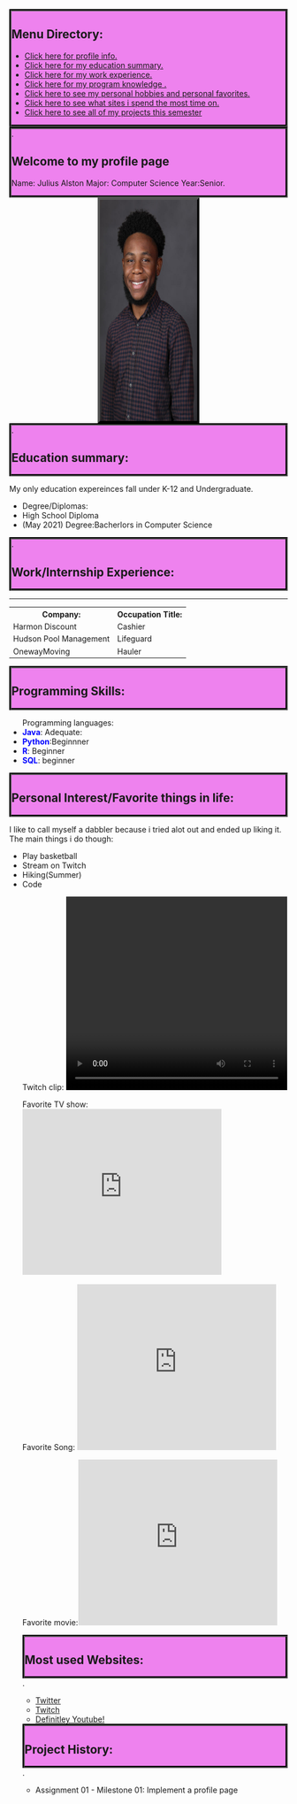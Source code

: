 

<html>
<head>
<style>
.center {
  display: block;
  margin-left: auto;
  margin-right: auto;
  width: 35%;
  border: 4px outset black;
  
}

.myDiv {
  border: 4px outset black;
  background-color: violet;    
  text-align: center;
  border-style: groove;
}
.goldborder {
  border: 4px outset black;
  background-color: violet;    
  text-align: center;
  border-style: groove;
}

</style>


<div class="goldborder">
  <h2>Menu Directory:</h2>
  <ul>
 <li> <a href="#profile_page">Click here for profile info.</a> </li>
 <li> <a href="#education_summary">Click here for my education summary.</a> </li>
<li>  <a href="#work_experience">Click here for my work experience.</a> </li>
 <li> <a href="#program_knowledge">Click here for my program knowledge .</a> </li>
 <li> <a href="#personal_interest">Click here to see my personal hobbies and personal favorites.</a> </li>
<li>  <a href="#websites_used">Click here to see what sites i spend the most time on.</a> </li>
<li>   <a href="#project_history">Click here to see all of my projects this semester</a> </li>
 </ul>
</div>

<div class="goldborder">
  <a id="profile_page">.</a>
  <h2>Welcome to my profile page</h2>
  <p>Name: Julius Alston     Major: Computer Science      Year:Senior.</p>
</div>


<title>Julius Alston Profile</title>

 <img src="headshot.jpg" alt="Paris" class="center"  border=0px   witdh= 300 height= 400>
<div class="goldborder">
<a id="education_summary">.</a>
<h2>Education summary:</h2>
</div>




<p> My only education expereinces fall under K-12 and Undergraduate.</p>
<ul> 
<li> Degree/Diplomas: </li>
<li> High School Diploma </li>
<li> (May 2021) Degree:Bacherlors in Computer Science </li>
</ul>
<div class="goldborder">
<a id="work_experience">.</a>
<h2>Work/Internship Experience:</h2>
</div>

<hr> 

<table style="width:100%">
  <tr>
    <th>Company:</th>
    <th>Occupation Title:</th> 
   
  </tr>
  <tr>
    <td>Harmon Discount</td>
    <td>Cashier</td>
    
  </tr>
  <tr>
    <td>Hudson Pool Management</td>
    <td>Lifeguard</td>
   
  </tr>
  <tr>
    <td>OnewayMoving</td>
    <td>Hauler</td>
    
  </tr>
</table>
<div class="goldborder">
<a id="program_knowledge"></a>
<h2>Programming Skills:</h2>
</div>

<ul> Programming languages: 
<li><span style="color:blue;font-weight:bold">Java</span>: Adequate:</li>
<li><span style="color:blue;font-weight:bold">Python</span>:Beginnner </li>
<li> <span style="color:blue;font-weight:bold">R</span>: Beginner</li>
<li> <span style="color:blue;font-weight:bold">SQL</span>: beginner</li>
</ul>
<div class="goldborder">
<a id="personal_interest"></a>
<h2>Personal Interest/Favorite things in life:</h2> 
</div>

<p> I like to call myself a dabbler because i tried alot out and ended up liking it. The main things i do though:
<ul>
<li> Play basketball</li>
<li> Stream on Twitch</li>
<li> Hiking(Summer)</li>
<li> Code</li>
<p> Twitch clip: <video width="400" height="350" controls>
  <source src=" vod-707438149-offset-21798.mp4
" type="video/mp4">
 </video> </p>
 <p> 
 Favorite TV show:  <iframe width="360" height="300" src="https://www.youtube.com/embed/gIKPC-JE2E0" frameborder="0" allow="accelerometer; autoplay; encrypted-media; gyroscope; picture-in-picture" allowfullscreen></iframe>
 </p>
 <p> Favorite Song: <iframe width="360" height="300" src="https://www.youtube.com/embed/ZPCAvzIFY-s" frameborder="0" allow="accelerometer; autoplay; encrypted-media; gyroscope; picture-in-picture" allowfullscreen></iframe> </p>
 <p> Favorite movie:<iframe width="360" height="300" src="https://www.youtube.com/embed/WR7cc5t7tv8" frameborder="0" allow="accelerometer; autoplay; encrypted-media; gyroscope; picture-in-picture" allowfullscreen></iframe> </p>


<div class="goldborder">
<h2> Most used Websites:</h2>
</div>
<a id="websites_used">.</a>
<ul> 
<li><a href="https://www.Twitter.com/" target="_blank">Twitter</a> </li>
<li><a href="https://www.Twitch.tv/Euphony.com/" target="_blank">Twitch</a> </li>
<li><a href="https://www.youtube.com/" target="_blank">Definitley Youtube!</a> </li>
</ul>
<div class="goldborder">

<h2>Project History:</h2>

</div>
<a id="project_history">.</a>
<ul>

<li> Assignment 01 - Milestone 01: Implement a profile page </li>

</ul>

